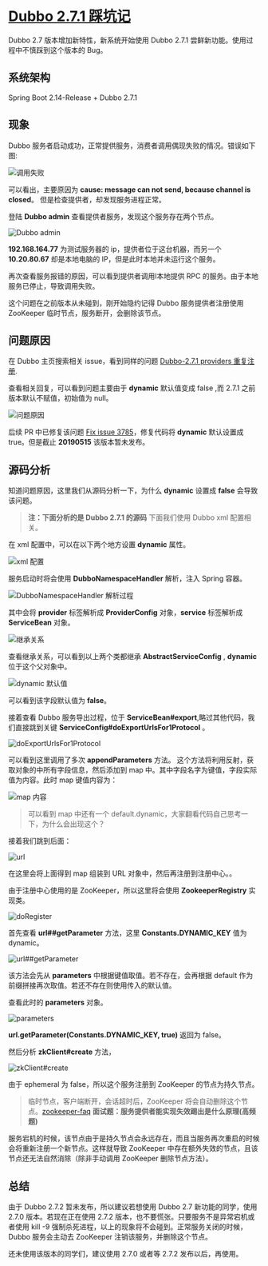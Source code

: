 # [Dubbo 2.7.1 踩坑记](https://www.cnblogs.com/goodAndyxublog/p/10878186.html)

Dubbo 2.7 版本增加新特性，新系统开始使用 Dubbo 2.7.1 尝鲜新功能。使用过程中不慎踩到这个版本的 Bug。

## 系统架构

Spring Boot 2.14-Release + Dubbo 2.7.1

## 现象

Dubbo 服务者启动成功，正常提供服务，消费者调用偶现失败的情况。错误如下图:

![调用失败](https://user-gold-cdn.xitu.io/2019/5/16/16ac09949e67d7d3?w=1549&h=714&f=png&s=700059)

可以看出，主要原因为 **cause: message can not send, because channel is closed**。 但是检查提供者，却发现服务进程正常。

登陆 **Dubbo admin** 查看提供者服务，发现这个服务存在两个节点。

![Dubbo admin](https://user-gold-cdn.xitu.io/2019/5/16/16ac09949fc89412?w=1025&h=545&f=png&s=17047)

**192.168.164.77** 为测试服务器的 ip，提供者位于这台机器，而另一个 **10.20.80.67** 却是本地电脑的 IP，但是此时本地并未运行这个服务。

再次查看服务报错的原因，可以看到提供者调用l本地提供 RPC 的服务。由于本地服务已停止，导致调用失败。

这个问题在之前版本从未碰到，刚开始隐约记得 Dubbo 服务提供者注册使用 ZooKeeper 临时节点，服务断开，会删除该节点。

## 问题原因

在 Dubbo 主页搜索相关 issue，看到同样的问题 [Dubbo-2.7.1 providers 重复注册](https://github.com/apache/incubator-Dubbo/issues/3785).

查看相关回复，可以看到问题主要由于 **dynamic** 默认值变成 false ,而 2.7.1 之前版本默认不赋值，初始值为 null。

![问题原因](https://user-gold-cdn.xitu.io/2019/5/16/16ac09949f72f564?w=767&h=192&f=png&s=10790)

后续 PR 中已修复该问题 [Fix issue 3785](https://github.com/apache/incubator-Dubbo/pull/3824)，修复代码将 **dynamic** 默认设置成 true。但是截止 **20190515** 该版本暂未发布。

## 源码分析

知道问题原因，这里我们从源码分析一下，为什么 **dynamic** 设置成 **false** 会导致该问题。

> **注：下面分析的是 Dubbo 2.7.1 的源码**
> 下面我们使用 Dubbo xml 配置相关。

在 xml 配置中，可以在以下两个地方设置 **dynamic** 属性。

![xml 配置](https://user-gold-cdn.xitu.io/2019/5/16/16ac09949f96b994?w=1400&h=820&f=png&s=152899)

服务启动时将会使用 **DubboNamespaceHandler** 解析，注入 Spring 容器。

![DubboNamespaceHandler 解析过程](https://user-gold-cdn.xitu.io/2019/5/16/16ac0994a4804af8?w=1529&h=667&f=png&s=546030)

其中会将 **provider** 标签解析成 **ProviderConfig** 对象，**service** 标签解析成 **ServiceBean** 对象。

![继承关系](https://user-gold-cdn.xitu.io/2019/5/16/16ac0994a43fe629?w=704&h=229&f=png&s=88589)

查看继承关系，可以看到以上两个类都继承 **AbstractServiceConfig** , **dynamic** 位于这个父对象中。

![dynamic 默认值](https://user-gold-cdn.xitu.io/2019/5/16/16ac0994ed04ec18?w=1250&h=171&f=png&s=115139)

可以看到该字段默认值为 **false**。

接着查看 Dubbo 服务导出过程，位于 **ServiceBean#export**,略过其他代码，我们直接跳到关键 **ServiceConfig#doExportUrlsFor1Protocol** 。

![doExportUrlsFor1Protocol](https://user-gold-cdn.xitu.io/2019/5/16/16ac09953f3574f6?w=1133&h=357&f=png&s=228062)

可以看到这里调用了多次 **appendParameters** 方法。 这个方法将利用反射，获取对象的中所有字段信息，然后添加到 map 中。其中字段名字为键值，字段实际值为内容。此时 map 键值内容为：

![map 内容](https://user-gold-cdn.xitu.io/2019/5/16/16ac099543a0ea4a?w=624&h=485&f=png&s=33518)

> 可以看到 map 中还有一个 default.dynamic，大家翻看代码自己思考一下，为什么会出现这个？

接着我们跳到后面：

![url ](https://user-gold-cdn.xitu.io/2019/5/16/16ac09956393acf6?w=1159&h=231&f=png&s=173892)

在这里会将上面得到 map 组装到 URL 对象中，然后再注册到注册中心。。

由于注册中心使用的是 ZooKeeper，所以这里将会使用 **ZookeeperRegistry** 实现类。

![doRegister](https://user-gold-cdn.xitu.io/2019/5/16/16ac0995651cdfaa?w=1292&h=196&f=png&s=115474)

首先查看 **url##getParameter** 方法，这里 **Constants.DYNAMIC_KEY** 值为 dynamic。

![url##getParameter](https://user-gold-cdn.xitu.io/2019/5/16/16ac09956b0c6936?w=765&h=369&f=png&s=178277)

该方法会先从 **parameters** 中根据键值取值。若不存在，会再根据 default 作为前缀拼接再次取值。若还不存在则使用传入的默认值。

查看此时的 **parameters** 对象。

![parameters](https://user-gold-cdn.xitu.io/2019/5/16/16ac09958b5cbb4e?w=624&h=485&f=png&s=36422)

**url.getParameter(Constants.DYNAMIC_KEY, true)** 返回为 false。

然后分析 **zkClient#create** 方法，

![zkClient#create](https://user-gold-cdn.xitu.io/2019/5/16/16ac0995917801c2?w=863&h=438&f=png&s=224357)

由于 ephemeral 为 false，所以这个服务注册到 ZooKeeper 的节点为持久节点。

> 临时节点，客户端断开，会话超时后，ZooKeeper 将会自动删除这个节点。[zookeeper-faq](http://jm.taobao.org/2013/10/07/zookeeper-faq/)
> **面试题：服务提供者能实现失效踢出是什么原理(高频题)**

服务宕机的时候，该节点由于是持久节点会永远存在，而且当服务再次重启的时候会将重新注册一个新节点。这样就导致 ZooKeeper 中存在额外失效的节点，且该节点还无法自然消除（除非手动调用 ZooKeeper 删除节点方法）。

## 总结

由于 Dubbo 2.7.2 暂未发布，所以建议若想使用 Dubbo 2.7 新功能的同学，使用 2.7.0 版本。若现在正在使用 2.7.2 版本，也不要慌张。只要服务不是异常宕机或者使用 kill -9 强制杀死进程，以上的现象将不会碰到。正常服务关闭的时候，Dubbo 服务会主动去 ZooKeeper 注销该服务，并删除这个节点。

还未使用该版本的同学们，建议使用 2.7.0 或者等 2.7.2 发布以后，再使用。